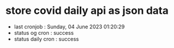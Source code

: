 # store covid daily api as json data

- last cronjob : Sunday, 04 June 2023 01:20:29
- status og cron : success
- status daily cron : success
      
      